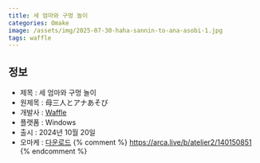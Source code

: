 ```yaml
---
title: 세 엄마와 구멍 놀이
categories: Omake
image: /assets/img/2025-07-30-haha-sannin-to-ana-asobi-1.jpg
tags: waffle
---
```


## 정보

* 제목 : 세 엄마와 구멍 놀이
* 원제목 : 母三人とアナあそび
* 개발사 : [Waffle](/tags/waffle)
* 플랫폼 : Windows
* 출시 : 2024년 10월 20일
* 오마케 : [다운로드](/assets/omake/haha-sannin-to-ana-asobi.zip)
{% comment %}
https://arca.live/b/atelier2/140150851
{% endcomment %}
